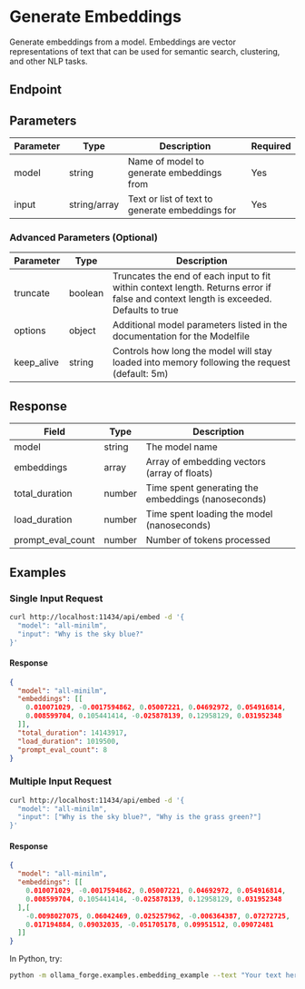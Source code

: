 <!-- :orphan: -->

# Generate Embeddings

Generate embeddings from a model. Embeddings are vector representations of text that can be used for semantic search, clustering, and other NLP tasks.

## Endpoint

## Parameters

| Parameter | Type | Description | Required |
|-----------|------|-------------|----------|
| model | string | Name of model to generate embeddings from | Yes |
| input | string/array | Text or list of text to generate embeddings for | Yes |

### Advanced Parameters (Optional)

| Parameter | Type | Description |
|-----------|------|-------------|
| truncate | boolean | Truncates the end of each input to fit within context length. Returns error if false and context length is exceeded. Defaults to true |
| options | object | Additional model parameters listed in the documentation for the Modelfile |
| keep_alive | string | Controls how long the model will stay loaded into memory following the request (default: 5m) |

## Response

| Field | Type | Description |
|-------|------|-------------|
| model | string | The model name |
| embeddings | array | Array of embedding vectors (array of floats) |
| total_duration | number | Time spent generating the embeddings (nanoseconds) |
| load_duration | number | Time spent loading the model (nanoseconds) |
| prompt_eval_count | number | Number of tokens processed |

## Examples

### Single Input Request

```bash
curl http://localhost:11434/api/embed -d '{
  "model": "all-minilm",
  "input": "Why is the sky blue?"
}'
```

#### Response

```json
{
  "model": "all-minilm",
  "embeddings": [[
    0.010071029, -0.0017594862, 0.05007221, 0.04692972, 0.054916814,
    0.008599704, 0.105441414, -0.025878139, 0.12958129, 0.031952348
  ]],
  "total_duration": 14143917,
  "load_duration": 1019500,
  "prompt_eval_count": 8
}
```

### Multiple Input Request

```bash
curl http://localhost:11434/api/embed -d '{
  "model": "all-minilm",
  "input": ["Why is the sky blue?", "Why is the grass green?"]
}'
```

#### Response

```json
{
  "model": "all-minilm",
  "embeddings": [[
    0.010071029, -0.0017594862, 0.05007221, 0.04692972, 0.054916814,
    0.008599704, 0.105441414, -0.025878139, 0.12958129, 0.031952348
  ],[
    -0.0098027075, 0.06042469, 0.025257962, -0.006364387, 0.07272725,
    0.017194884, 0.09032035, -0.051705178, 0.09951512, 0.09072481
  ]]
}
```

In Python, try:
```bash
python -m ollama_forge.examples.embedding_example --text "Your text here"
```

